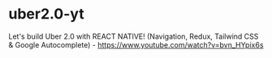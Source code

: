 # uber2.0-yt
Let's build Uber 2.0 with REACT NATIVE! (Navigation, Redux, Tailwind CSS &amp; Google Autocomplete) - https://www.youtube.com/watch?v=bvn_HYpix6s

